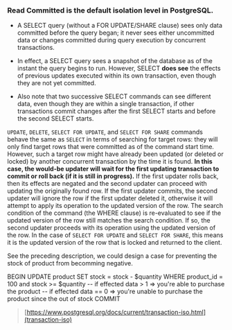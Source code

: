 ### Read Committed is the default isolation level in PostgreSQL.

* A SELECT query (without a FOR UPDATE/SHARE clause) sees only data committed before the query began; it never sees either uncommitted data or changes committed during query execution by concurrent transactions.

* In effect, a SELECT query sees a snapshot of the database as of the instant the query begins to run. However, SELECT **does see** the effects of previous updates executed within its own transaction, even though they are not yet committed.

* Also note that two successive SELECT commands can see different data, even though they are within a single transaction, if other transactions commit changes after the first SELECT starts and before the second SELECT starts.

`UPDATE`, `DELETE`, `SELECT FOR UPDATE`, and `SELECT FOR SHARE` commands behave the same as `SELECT` in terms of searching for target rows: they will only find target rows that were committed as of the command start time. However, such a target row might have already been updated (or deleted or locked) by another concurrent transaction by the time it is found. **In this case, the would-be updater will wait for the first updating transaction to commit or roll back (if it is still in progress).** If the first updater rolls back, then its effects are negated and the second updater can proceed with updating the originally found row. If the first updater commits, the second updater will ignore the row if the first updater deleted it, otherwise it will attempt to apply its operation to the updated version of the row. The search condition of the command (the WHERE clause) is re-evaluated to see if the updated version of the row still matches the search condition. If so, the second updater proceeds with its operation using the updated version of the row. In the case of `SELECT FOR UPDATE` and `SELECT FOR SHARE`, this means it is the updated version of the row that is locked and returned to the client.

See the preceding description, we could design a case for preventing the stock of product from becomming negative.

BEGIN
    UPDATE product SET stock = stock - $quantity WHERE product_id = 100 and stock >= $quantity
    -- if effected data > 1  => you're able to purchase the product
    -- if effected data == 0 => you're unable to purchase the product since the out of stock
COMMIT

> [https://www.postgresql.org/docs/current/transaction-iso.html](transaction-iso)

